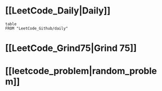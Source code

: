 # [[LeetCode_Daily|Daily]]
```dataview
table
FROM "LeetCode_Github/daily"
```

# [[LeetCode_Grind75|Grind 75]]

# [[leetcode_problem|random_problem]]
